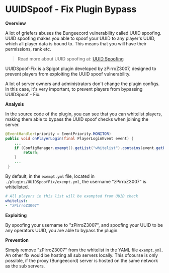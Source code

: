 # UUIDSpoof - Fix Plugin Bypass

**Overview**

A lot of griefers abuses the Bungeecord vulnerability called UUID spoofing. UUID spoofing makes you able to spoof your UUID to any player's UUID, which all player data is bound to. This means that you will have their permissions, rank etc.
> Read more about UUID spoofing at: [UUID Spoofing](https://github.com/wodxgod/Griefing-Methods/tree/master/Exploitation/UUID%20Spoofing)

UUIDSpoof-Fix is a Spigot plugin developed by zPirroZ3007, designed to prevent players from exploiting the UUID spoof vulnerability.

A lot of server owners and administrators don't change the plugin configs. In this case, it's very important, to prevent players from bypassing UUIDSpoof - Fix.

**Analysis**

In the source code of the plugin, you can see that you can whitelist players, making them able to bypass the UUID spoof checks when joining the server.
```java
@EventHandler(priority = EventPriority.MONITOR)
public void onPlayerLogin(final PlayerLoginEvent event) {
    ...
    if (ConfigManager.exempt().getList("whitelist").contains(event.getPlayer().getName())) {
        return;
    }
    ...
 }
 ```

By default, in the `exempt.yml` file, located in `./plugins/UUIDSpoofFix/exempt.yml`, the username "zPirroZ3007" is whitelisted.
 ```yaml
 # All players in this list will be exempted from UUID check
whitelist:
- "zPirroZ3007"
```

**Exploiting**

By spoofing your username to "zPirroZ3007", and spoofing your UUID to be any operators UUID, you are able to bypass the plugin.

**Prevention**

Simply remove "zPirroZ3007" from the whitelist in the YAML file `exempt.yml`. An other fix would be hosting all sub servers locally. This ofcourse is only possible, if the proxy (Bungeecord) server is hosted on the same network as the sub servers.